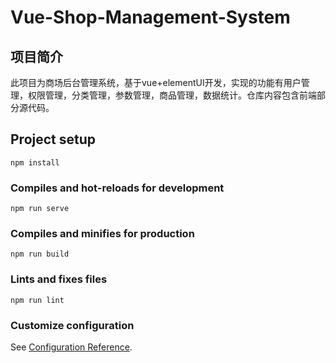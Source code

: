# Vue-Shop-Management-System
## 项目简介
  此项目为商场后台管理系统，基于vue+elementUI开发，实现的功能有用户管理，权限管理，分类管理，参数管理，商品管理，数据统计。仓库内容包含前端部分源代码。
## Project setup
```
npm install
```

### Compiles and hot-reloads for development
```
npm run serve
```

### Compiles and minifies for production
```
npm run build
```

### Lints and fixes files
```
npm run lint
```

### Customize configuration
See [Configuration Reference](https://cli.vuejs.org/config/).
